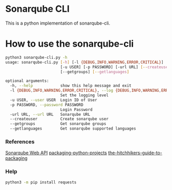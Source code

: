 # Sonarqube CLI
This is a python implementation of sonarqube-cli.

# How to use the sonarqube-cli

```sh
python3 sonarqube-cli.py -h
usage: sonarqube-cli.py [-h] [-l {DEBUG,INFO,WARNING,ERROR,CRITICAL}]
                        [-u USER] [-p PASSWORD] [-url URL] [--createuser]
                        [--getgroups] [--getlanguages]

optional arguments:
  -h, --help            show this help message and exit
  -l {DEBUG,INFO,WARNING,ERROR,CRITICAL}, --log {DEBUG,INFO,WARNING,ERROR,CRITICAL}
                        Set the logging level
  -u USER, --user USER  Login ID of User
  -p PASSWORD, --password PASSWORD
                        Login Password
  -url URL, --url URL   Sonarqube URL
  --createuser          Create sonarqube user
  --getgroups           Get sonarqube groups
  --getlanguages        Get sonarqube supported languages
```

### References
[Sonarqube Web API](http://localhost:9000/web_api)
[packaging-python-projects](https://packaging.python.org/tutorials/packaging-projects/)
[the-hitchhikers-guide-to-packaging](https://the-hitchhikers-guide-to-packaging.readthedocs.io/en/latest/quickstart.html)

### Help

```sh
python3 -m pip install requests
```

